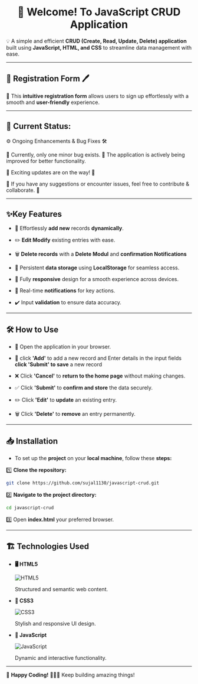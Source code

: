 <h1 align="center">👋 Welcome! To JavaScript CRUD Application</h1>
💡 A simple and efficient <strong>CRUD (Create, Read, Update, Delete) application</strong> built using <strong>JavaScript, HTML, and CSS</strong> to streamline data management with ease.

---

## 📝 Registration Form 🖊️

📌 This **intuitive registration form** allows users to sign up effortlessly with a smooth and **user-friendly** experience.

---

## 🚧 Current Status:

⚙️ Ongoing Enhancements & Bug Fixes 🛠️

🔧 Currently, only one minor bug exists. 🐞 The application is actively being improved for better functionality.

🔹 Exciting updates are on the way! 🚀

🔹 If you have any suggestions or encounter issues, feel free to contribute & collaborate. 💬

---

## ✨Key Features

- 🚀 Effortlessly **add new** records **dynamically**.

- ✏️ **Edit Modify** existing entries with ease.

- 🗑️ **Delete records** with a **Delete Modul** and **confirmation Notifications**

- 💾 Persistent **data storage** using **LocalStorage** for seamless access.

- 📱 Fully **responsive** design for a smooth experience across devices.

- 💬 Real-time **notifications** for key actions.

- ✔️ Input **validation** to ensure data accuracy.

---

## 🛠️ How to Use

- 📂 Open the application in your browser.

- 📝 click **'Add'** to add a new record and Enter details in the input fields **click 'Submit' to save** a new record

- ❌ Click **'Cancel'** to **return to the home page** without making changes.

- ✅ Click **'Submit'** to **confirm and store** the data securely.

- ✏️ Click **'Edit'** to **update** an existing entry.

- 🗑️ Click **'Delete'** to **remove** an entry permanently.

---

## 📥 Installation

- To set up the **project** on your **local machine**, follow these **steps:**

1️⃣ **Clone the repository:**

```bash
git clone https://github.com/sujal1130/javascript-crud.git
```

2️⃣ **Navigate to the project directory:**

```bash
cd javascript-crud
```

3️⃣ Open **index.html** your preferred browser.

---

## 🏗️ Technologies Used
- **🖥️ HTML5** 
  
    ![HTML5](https://img.shields.io/badge/HTML5-E34F26?style=for-the-badge&logo=html5&logoColor=white)
    
    Structured and semantic web content.

- **🎨 CSS3** 
  
     ![CSS3](https://img.shields.io/badge/CSS3-1572B6?style=for-the-badge&logo=css3&logoColor=white)
  
     Stylish and responsive UI design.

- **📝 JavaScript** 
  
     ![JavaScript](https://img.shields.io/badge/JavaScript-F7DF1E?style=for-the-badge&logo=javascript&logoColor=black)
    
     Dynamic and interactive functionality.

---
🚀 **Happy Coding!** 🧑‍💻🎉 Keep building amazing things!
